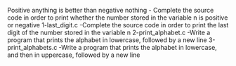Positive anything is better than negative nothing - Complete the source code in order to print whether the number stored in the variable n is positive or negative
1-last_digit.c -Complete the source code in order to print the last digit of the number stored in the variable n
 2-print_alphabet.c -Write a program that prints the alphabet in lowercase, followed by a new line
3-print_alphabets.c -Write a program that prints the alphabet in lowercase, and then in uppercase, followed by a new line
